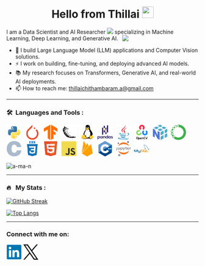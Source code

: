 <h1 align="center">Hello from Thillai <img src="https://raw.githubusercontent.com/aemmadi/aemmadi/master/wave.gif" width="30px" height="30px"></h1>

I am a Data Scientist and AI Researcher <img src="https://media.giphy.com/media/WUlplcMpOCEmTGBtBW/giphy.gif" width="30"> specializing in Machine Learning, Deep Learning, and Generative AI.
<img align="right" src="https://media.giphy.com/media/RbDKaczqWovIugyJmW/giphy.gif" width="200"/>

- 🔭 I build Large Language Model (LLM) applications and Computer Vision solutions.
- ⚡ I work on building, fine-tuning, and deploying advanced AI models.
- 📚 My research focuses on Transformers, Generative AI, and real-world AI deployments.
- 📫 How to reach me: thillaichithambaram.a@gmail.com


---

### 🛠 &nbsp;Languages and Tools :

<p>  

<img src="https://github.com/devicons/devicon/blob/master/icons/python/python-original.svg" title="Python" alt="Python" width="40" height="40"/>&nbsp;
<img src="https://github.com/devicons/devicon/blob/master/icons/pytorch/pytorch-original.svg" title="PyTorch" alt="PyTorch" width="40" height="40"/>&nbsp;
  <img src="https://github.com/devicons/devicon/blob/master/icons/tensorflow/tensorflow-original.svg" title="Tensorflow" alt="Tensorflow" width="40" height="40"/>&nbsp;
   <img src="https://github.com/devicons/devicon/blob/master/icons/flask/flask-original.svg" title="Flask" alt="Flask" width="40" height="40"/>&nbsp;
  <img src="https://github.com/devicons/devicon/blob/master/icons/linux/linux-original.svg" title="Linux" alt="Linux" width="40" height="40"/>&nbsp;
  <img src="https://github.com/devicons/devicon/blob/master/icons/pandas/pandas-original-wordmark.svg" title="Pandas" alt="Pandas" width="40" height="40"/>&nbsp;
  <img src="https://github.com/devicons/devicon/blob/master/icons/java/java-original.svg" title="Java" alt="Java" width="40" height="40"/>&nbsp;
<img src="https://github.com/devicons/devicon/blob/master/icons/opencv/opencv-original-wordmark.svg" title="OpenCV" alt="OpenCV" width="40" height="40"/>&nbsp;
<img src="https://github.com/devicons/devicon/blob/master/icons/numpy/numpy-original.svg" title="Numpy" alt="Numpy" width="40" height="40"/>&nbsp;
<img src="https://github.com/devicons/devicon/blob/master/icons/anaconda/anaconda-original.svg" title="Anaconda" alt="Anaconda" width="40" height="40"/>&nbsp;
<img src="https://github.com/devicons/devicon/blob/master/icons/c/c-original.svg" title="C" alt="C" width="40" height="40"/>&nbsp;
<img src="https://github.com/devicons/devicon/blob/master/icons/css3/css3-plain-wordmark.svg"  title="CSS3" alt="CSS" width="40" height="40"/>&nbsp;
<img src="https://github.com/devicons/devicon/blob/master/icons/html5/html5-original.svg" title="HTML5" alt="HTML" width="40" height="40"/>&nbsp;
<img src="https://github.com/devicons/devicon/blob/master/icons/javascript/javascript-original.svg" title="JavaScript" alt="JavaScript" width="40" height="40"/>&nbsp;
<img src="https://github.com/devicons/devicon/blob/master/icons/firebase/firebase-plain.svg" title="Firebase"  alt="Firebase" width="40" height="40"/>&nbsp;
<img src="https://github.com/devicons/devicon/blob/master/icons/cplusplus/cplusplus-original.svg" title="C++" alt="C++" width="40" height="40"/>&nbsp;
<img src="https://github.com/devicons/devicon/blob/master/icons/jupyter/jupyter-original-wordmark.svg" title="Jupyter"  alt="Jupyter" width="40" height="40"/>&nbsp;
<img src="https://github.com/devicons/devicon/blob/master/icons/mysql/mysql-original-wordmark.svg" title="MySQL"  alt="MySQL" width="40" height="40"/>&nbsp;





</p>
<p align="left"> <img src="https://komarev.com/ghpvc/?username=thillai-c&label=Profile%20views&color=0e75b6&style=flat" alt="a-ma-n" /> </p>

---
### 🔥 &nbsp; My Stats :
[![GitHub Streak](http://github-readme-streak-stats.herokuapp.com?user=thillai-c&theme=dark&hide_border=true)](https://git.io/streak-stats)

<!-- ![Thillai's github stats](https://github-readme-stats.vercel.app/api?username=thillai-c&bg_color=151515&show_icons=true&icon_color=fa8b00&border_color=b9b8b8&title_color=fff&text_color=fff)-->

[![Top Langs](https://github-readme-stats.vercel.app/api/top-langs/?username=thillai-c&layout=compact&theme=vision-friendly-dark)](https://github.com/anuraghazra/github-readme-stats)



---
### Connect with me on: 
<p align="left">
<a href="https://www.linkedin.com/in/thillai-chithambaram"><img src="https://github.com/devicons/devicon/blob/master/icons/linkedin/linkedin-original.svg" alt="LinkedIn Badge" width="40" height="40"></a>
  <a href="https://twitter.com/ThillaiC_"><img src="https://github.com/devicons/devicon/blob/master/icons/twitter/twitter-original.svg" alt="Twitter Badge" width="40" height="40"></a>
</p>
